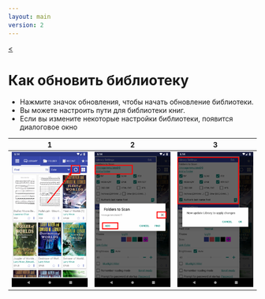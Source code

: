 ```yaml
---
layout: main
version: 2
---
```

[<](/wiki/faq/ru)

# Как обновить библиотеку


* Нажмите значок обновления, чтобы начать обновление библиотеки.
* Вы можете настроить пути для библиотеки книг.
* Если вы измените некоторые настройки библиотеки, появится диалоговое окно


|1|2|3|
|-|-|-|
|![](1.png)|![](2.png)|![](3.png)|
